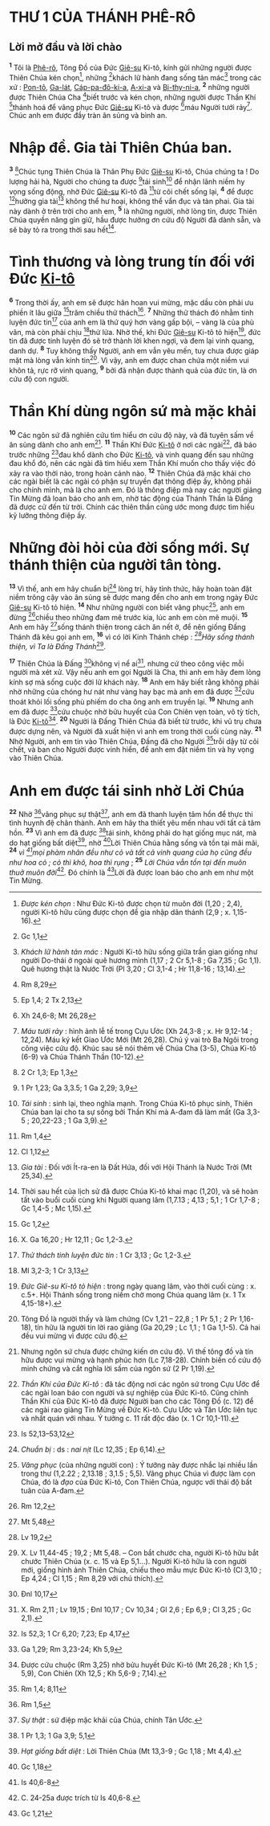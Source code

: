 # THƯ 1 CỦA THÁNH PHÊ-RÔ

## Lời mở đầu và lời chào
<sup><b>1</b></sup> Tôi là [Phê-rô](), Tông Đồ của Đức [Giê-su]() Ki-tô, kính gửi những người được Thiên Chúa kén chọn[^1-0a4a64ac-f654-470e-b6b6-7b709b3be464], những [^1@-0a4a64ac-f654-470e-b6b6-7b709b3be464]khách lữ hành đang sống tản mác[^2-0a4a64ac-f654-470e-b6b6-7b709b3be464] trong các xứ : [Pon-tô](), [Ga-lát](), [Cáp-pa-đô-ki-a](), [A-xi-a]() và [Bi-thy-ni-a](), <sup><b>2</b></sup> những người được Thiên Chúa Cha [^2@-0a4a64ac-f654-470e-b6b6-7b709b3be464]biết trước và kén chọn, những người được Thần Khí [^3@-0a4a64ac-f654-470e-b6b6-7b709b3be464]thánh hoá để vâng phục Đức [Giê-su]() Ki-tô và được [^4@-0a4a64ac-f654-470e-b6b6-7b709b3be464]máu Người tưới rảy[^3-0a4a64ac-f654-470e-b6b6-7b709b3be464]. Chúc anh em được đầy tràn ân sủng và bình an.

# Nhập đề. Gia tài Thiên Chúa ban.
<sup><b>3</b></sup> [^5@-0a4a64ac-f654-470e-b6b6-7b709b3be464]Chúc tụng Thiên Chúa là Thân Phụ Đức [Giê-su]() Ki-tô, Chúa chúng ta ! Do lượng hải hà, Người cho chúng ta được [^6@-0a4a64ac-f654-470e-b6b6-7b709b3be464]tái sinh[^4-0a4a64ac-f654-470e-b6b6-7b709b3be464] để nhận lãnh niềm hy vọng sống động, nhờ Đức [Giê-su]() Ki-tô đã [^7@-0a4a64ac-f654-470e-b6b6-7b709b3be464]từ cõi chết sống lại, <sup><b>4</b></sup> để được [^8@-0a4a64ac-f654-470e-b6b6-7b709b3be464]hưởng gia tài[^5-0a4a64ac-f654-470e-b6b6-7b709b3be464] không thể hư hoại, không thể vẩn đục và tàn phai. Gia tài này dành ở trên trời cho anh em, <sup><b>5</b></sup> là những người, nhờ lòng tin, được Thiên Chúa quyền năng gìn giữ, hầu được hưởng ơn cứu độ Người đã dành sẵn, và sẽ bày tỏ ra trong thời sau hết[^6-0a4a64ac-f654-470e-b6b6-7b709b3be464].

# Tình thương và lòng trung tín đối với Đức [Ki-tô]()
<sup><b>6</b></sup> Trong thời ấy, anh em sẽ được hân hoan vui mừng, mặc dầu còn phải ưu phiền ít lâu giữa [^9@-0a4a64ac-f654-470e-b6b6-7b709b3be464]trăm chiều thử thách[^7-0a4a64ac-f654-470e-b6b6-7b709b3be464]. <sup><b>7</b></sup> Những thử thách đó nhằm tinh luyện đức tin[^8-0a4a64ac-f654-470e-b6b6-7b709b3be464] của anh em là thứ quý hơn vàng gấp bội, – vàng là của phù vân, mà còn phải chịu [^10@-0a4a64ac-f654-470e-b6b6-7b709b3be464]thử lửa. Nhờ thế, khi Đức [Giê-su]() Ki-tô tỏ hiện[^9-0a4a64ac-f654-470e-b6b6-7b709b3be464], đức tin đã được tinh luyện đó sẽ trở thành lời khen ngợi, và đem lại vinh quang, danh dự. <sup><b>8</b></sup> Tuy không thấy Người, anh em vẫn yêu mến, tuy chưa được giáp mặt mà lòng vẫn kính tin[^10-0a4a64ac-f654-470e-b6b6-7b709b3be464]. Vì vậy, anh em được chan chứa một niềm vui khôn tả, rực rỡ vinh quang, <sup><b>9</b></sup> bởi đã nhận được thành quả của đức tin, là ơn cứu độ con người.

# Thần Khí dùng ngôn sứ mà mặc khải
<sup><b>10</b></sup> Các ngôn sứ đã nghiên cứu tìm hiểu ơn cứu độ này, và đã tuyên sấm về ân sủng dành cho anh em[^11-0a4a64ac-f654-470e-b6b6-7b709b3be464]. <sup><b>11</b></sup> Thần Khí Đức [Ki-tô]() ở nơi các ngài[^12-0a4a64ac-f654-470e-b6b6-7b709b3be464], đã báo trước những [^11@-0a4a64ac-f654-470e-b6b6-7b709b3be464]đau khổ dành cho Đức [Ki-tô](), và vinh quang đến sau những đau khổ đó, nên các ngài đã tìm hiểu xem Thần Khí muốn cho thấy việc đó xảy ra vào thời nào, trong hoàn cảnh nào. <sup><b>12</b></sup> Thiên Chúa đã mặc khải cho các ngài biết là các ngài có phận sự truyền đạt thông điệp ấy, không phải cho chính mình, mà là cho anh em. Đó là thông điệp mà nay các người giảng Tin Mừng đã loan báo cho anh em, nhờ tác động của Thánh Thần là Đấng đã được cử đến từ trời. Chính các thiên thần cũng ước mong được tìm hiểu kỹ lưỡng thông điệp ấy.

# Những đòi hỏi của đời sống mới. Sự thánh thiện của người tân tòng.
<sup><b>13</b></sup> Vì thế, anh em hãy chuẩn bị[^13-0a4a64ac-f654-470e-b6b6-7b709b3be464] lòng trí, hãy tỉnh thức, hãy hoàn toàn đặt niềm trông cậy vào ân sủng sẽ được mang đến cho anh em trong ngày Đức [Giê-su]() Ki-tô tỏ hiện. <sup><b>14</b></sup> Như những người con biết vâng phục[^14-0a4a64ac-f654-470e-b6b6-7b709b3be464], anh em đừng [^12@-0a4a64ac-f654-470e-b6b6-7b709b3be464]chiều theo những đam mê trước kia, lúc anh em còn mê muội. <sup><b>15</b></sup> Anh em hãy [^13@-0a4a64ac-f654-470e-b6b6-7b709b3be464]sống thánh thiện trong cách ăn nết ở, để nên giống Đấng Thánh đã kêu gọi anh em, <sup><b>16</b></sup> vì có lời Kinh Thánh chép : *[^14@-0a4a64ac-f654-470e-b6b6-7b709b3be464]Hãy sống thánh thiện, vì Ta là Đấng Thánh*[^15-0a4a64ac-f654-470e-b6b6-7b709b3be464].

<sup><b>17</b></sup> Thiên Chúa là Đấng [^15@-0a4a64ac-f654-470e-b6b6-7b709b3be464]không vị nể ai[^16-0a4a64ac-f654-470e-b6b6-7b709b3be464], nhưng cứ theo công việc mỗi người mà xét xử. Vậy nếu anh em gọi Người là Cha, thì anh em hãy đem lòng kính sợ mà sống cuộc đời lữ khách này. <sup><b>18</b></sup> Anh em hãy biết rằng không phải nhờ những của chóng hư nát như vàng hay bạc mà anh em đã được [^16@-0a4a64ac-f654-470e-b6b6-7b709b3be464]cứu thoát khỏi lối sống phù phiếm do cha ông anh em truyền lại. <sup><b>19</b></sup> Nhưng anh em đã được [^17@-0a4a64ac-f654-470e-b6b6-7b709b3be464]cứu chuộc nhờ bửu huyết của Con Chiên vẹn toàn, vô tỳ tích, là Đức [Ki-tô]()[^17-0a4a64ac-f654-470e-b6b6-7b709b3be464]. <sup><b>20</b></sup> Người là Đấng Thiên Chúa đã biết từ trước, khi vũ trụ chưa được dựng nên, và Người đã xuất hiện vì anh em trong thời cuối cùng này. <sup><b>21</b></sup> Nhờ Người, anh em tin vào Thiên Chúa, Đấng đã cho Người [^18@-0a4a64ac-f654-470e-b6b6-7b709b3be464]trỗi dậy từ cõi chết, và ban cho Người được vinh hiển, để anh em đặt niềm tin và hy vọng vào Thiên Chúa.

# Anh em được tái sinh nhờ Lời Chúa
<sup><b>22</b></sup> Nhờ [^19@-0a4a64ac-f654-470e-b6b6-7b709b3be464]vâng phục sự thật[^18-0a4a64ac-f654-470e-b6b6-7b709b3be464], anh em đã thanh luyện tâm hồn để thực thi tình huynh đệ chân thành. Anh em hãy tha thiết yêu mến nhau với tất cả tâm hồn. <sup><b>23</b></sup> Vì anh em đã được [^20@-0a4a64ac-f654-470e-b6b6-7b709b3be464]tái sinh, không phải do hạt giống mục nát, mà do hạt giống bất diệt[^19-0a4a64ac-f654-470e-b6b6-7b709b3be464], nhờ [^21@-0a4a64ac-f654-470e-b6b6-7b709b3be464]Lời Thiên Chúa hằng sống và tồn tại mãi mãi, <sup><b>24</b></sup> *vì [^22@-0a4a64ac-f654-470e-b6b6-7b709b3be464]mọi phàm nhân đều như cỏ và tất cả vinh quang của họ cũng đều như hoa cỏ ; cỏ thì khô, hoa thì rụng* ; <sup><b>25</b></sup> *Lời Chúa vẫn tồn tại đến muôn thuở muôn đời*[^20-0a4a64ac-f654-470e-b6b6-7b709b3be464]. Đó chính là [^23@-0a4a64ac-f654-470e-b6b6-7b709b3be464]Lời đã được loan báo cho anh em như một Tin Mừng.

[^1-0a4a64ac-f654-470e-b6b6-7b709b3be464]: *Được kén chọn* : Như Đức Ki-tô được chọn từ muôn đời (1,20 ; 2,4), người Ki-tô hữu cũng được chọn để gia nhập dân thánh (2,9 ; x. 1,15-16).
[^2-0a4a64ac-f654-470e-b6b6-7b709b3be464]: *Khách lữ hành tản mác* : Người Ki-tô hữu sống giữa trần gian giống như người Do-thái ở ngoài quê hương mình (1,17 ; 2 Cr 5,1-8 ; Ga 7,35 ; Gc 1,1). Quê hương thật là Nước Trời (Pl 3,20 ; Cl 3,1-4 ; Hr 11,8-16 ; 13,14).
[^3-0a4a64ac-f654-470e-b6b6-7b709b3be464]: *Máu tưới rảy* : hình ảnh lễ tế trong Cựu Ước (Xh 24,3-8 ; x. Hr 9,12-14 ; 12,24). Máu ký kết Giao Ước Mới (Mt 26,28). Chú ý vai trò Ba Ngôi trong công việc cứu độ. Khúc sau sẽ nói thêm về Chúa Cha (3-5), Chúa Ki-tô (6-9) và Chúa Thánh Thần (10-12).
[^4-0a4a64ac-f654-470e-b6b6-7b709b3be464]: *Tái sinh* : sinh lại, theo nghĩa mạnh. Trong Chúa Ki-tô phục sinh, Thiên Chúa ban lại cho ta sự sống bởi Thần Khí mà A-đam đã làm mất (Ga 3,3-5 ; 20,22-23 ; 1 Ga 3,9).
[^5-0a4a64ac-f654-470e-b6b6-7b709b3be464]: *Gia tài* : Đối với Ít-ra-en là Đất Hứa, đối với Hội Thánh là Nước Trời (Mt 25,34).
[^6-0a4a64ac-f654-470e-b6b6-7b709b3be464]: Thời sau hết của lịch sử đã được Chúa Ki-tô khai mạc (1,20), và sẽ hoàn tất vào buổi cuối cùng khi Người quang lâm (1,7.13 ; 4,13 ; 5,1 ; 1 Cr 1,7-8 ; Gc 1,4-5 ; Mc 1,15).
[^7-0a4a64ac-f654-470e-b6b6-7b709b3be464]: X. Ga 16,20 ; Hr 12,11 ; Gc 1,2-3.
[^8-0a4a64ac-f654-470e-b6b6-7b709b3be464]: *Thử thách tinh luyện đức tin* : 1 Cr 3,13 ; Gc 1,2-3.
[^9-0a4a64ac-f654-470e-b6b6-7b709b3be464]: *Đức Giê-su Ki-tô tỏ hiện* : trong ngày quang lâm, vào thời cuối cùng : x. c.5+. Hội Thánh sống trong niềm chờ mong Chúa quang lâm (x. 1 Tx 4,15-18+).
[^10-0a4a64ac-f654-470e-b6b6-7b709b3be464]: Tông Đồ là người thấy và làm chứng (Cv 1,21 – 22,8 ; 1 Pr 5,1 ; 2 Pr 1,16-18), tín hữu là người tin lời rao giảng (Ga 20,29 ; Lc 1,1 ; 1 Ga 1,1-5). Cả hai đều vui mừng vì được cứu độ.
[^11-0a4a64ac-f654-470e-b6b6-7b709b3be464]: Nhưng ngôn sứ chưa được chứng kiến ơn cứu độ. Vì thế tông đồ và tín hữu được vui mừng và hạnh phúc hơn (Lc 7,18-28). Chính biến cố cứu độ minh chứng và cắt nghĩa lời sấm của ngôn sứ (2 Pr 1,19).
[^12-0a4a64ac-f654-470e-b6b6-7b709b3be464]: *Thần Khí của Đức Ki-tô* : đã tác động nơi các ngôn sứ trong Cựu Ước để các ngài loan báo con người và sự nghiệp của Đức Ki-tô. Cũng chính Thần Khí của Đức Ki-tô đã được Người ban cho các Tông Đồ (c. 12) để các ngài rao giảng Tin Mừng về Đức Ki-tô. Cựu Ước và Tân Ước liên tục và nhất quán với nhau. Ý tưởng c. 11 rất độc đáo (x. 1 Cr 10,1-11).
[^13-0a4a64ac-f654-470e-b6b6-7b709b3be464]: *Chuẩn bị* : ds : *nai nịt* (Lc 12,35 ; Ep 6,14).
[^14-0a4a64ac-f654-470e-b6b6-7b709b3be464]: *Vâng phục* (của những người con) : Ý tưởng này được nhắc lại nhiều lần trong thư (1,2.22 ; 2,13.18 ; 3,1.5 ; 5,5). Vâng phục Chúa vì được làm con Chúa, đó là *đạo* của Đức Ki-tô, Con Thiên Chúa, ngược với thái độ bất tuân của A-đam.
[^15-0a4a64ac-f654-470e-b6b6-7b709b3be464]: X. Lv 11,44-45 ; 19,2 ; Mt 5,48. – Con bắt chước cha, người Ki-tô hữu bắt chước Thiên Chúa (x. c. 15 và Ep 5,1...). Người Ki-tô hữu là con người mới, giống hình ảnh Thiên Chúa, chiếu theo mẫu mực Đức Ki-tô (Cl 3,10 ; Ep 4,24 ; Cl 1,15 ; Rm 8,29 với chú thích).
[^16-0a4a64ac-f654-470e-b6b6-7b709b3be464]: X. Rm 2,11 ; Lv 19,15 ; Đnl 10,17 ; Cv 10,34 ; Gl 2,6 ; Ep 6,9 ; Cl 3,25 ; Gc 2,1).
[^17-0a4a64ac-f654-470e-b6b6-7b709b3be464]: Được cứu chuộc (Rm 3,25) nhờ bửu huyết Đức Ki-tô (Mt 26,28 ; Kh 1,5 ; 5,9), Con Chiên (Xh 12,5 ; Kh 5,6-9 ; 7,14).
[^18-0a4a64ac-f654-470e-b6b6-7b709b3be464]: *Sự thật* : sứ điệp mặc khải của Chúa, chính Tân Ước.
[^19-0a4a64ac-f654-470e-b6b6-7b709b3be464]: *Hạt giống bất diệt* : Lời Thiên Chúa (Mt 13,3-9 ; Gc 1,18 ; Mt 4,4).
[^20-0a4a64ac-f654-470e-b6b6-7b709b3be464]: C. 24-25a được trích từ Is 40,6-8.
[^1@-0a4a64ac-f654-470e-b6b6-7b709b3be464]: Gc 1,1
[^2@-0a4a64ac-f654-470e-b6b6-7b709b3be464]: Rm 8,29
[^3@-0a4a64ac-f654-470e-b6b6-7b709b3be464]: Ep 1,4; 2 Tx 2,13
[^4@-0a4a64ac-f654-470e-b6b6-7b709b3be464]: Xh 24,6-8; Mt 26,28
[^5@-0a4a64ac-f654-470e-b6b6-7b709b3be464]: 2 Cr 1,3; Ep 1,3
[^6@-0a4a64ac-f654-470e-b6b6-7b709b3be464]: 1 Pr 1,23; Ga 3,3.5; 1 Ga 2,29; 3,9
[^7@-0a4a64ac-f654-470e-b6b6-7b709b3be464]: Rm 1,4
[^8@-0a4a64ac-f654-470e-b6b6-7b709b3be464]: Cl 1,12
[^9@-0a4a64ac-f654-470e-b6b6-7b709b3be464]: Gc 1,2
[^10@-0a4a64ac-f654-470e-b6b6-7b709b3be464]: Ml 3,2-3; 1 Cr 3,13
[^11@-0a4a64ac-f654-470e-b6b6-7b709b3be464]: Is 52,13–53,12
[^12@-0a4a64ac-f654-470e-b6b6-7b709b3be464]: Rm 12,2
[^13@-0a4a64ac-f654-470e-b6b6-7b709b3be464]: Mt 5,48
[^14@-0a4a64ac-f654-470e-b6b6-7b709b3be464]: Lv 19,2
[^15@-0a4a64ac-f654-470e-b6b6-7b709b3be464]: Đnl 10,17
[^16@-0a4a64ac-f654-470e-b6b6-7b709b3be464]: Is 52,3; 1 Cr 6,20; 7,23; Ep 4,17
[^17@-0a4a64ac-f654-470e-b6b6-7b709b3be464]: Ga 1,29; Rm 3,23-24; Kh 5,9
[^18@-0a4a64ac-f654-470e-b6b6-7b709b3be464]: Rm 1,4; 8,11
[^19@-0a4a64ac-f654-470e-b6b6-7b709b3be464]: Rm 1,5
[^20@-0a4a64ac-f654-470e-b6b6-7b709b3be464]: 1 Pr 1,3; 1 Ga 3,9; 5,1
[^21@-0a4a64ac-f654-470e-b6b6-7b709b3be464]: Gc 1,18
[^22@-0a4a64ac-f654-470e-b6b6-7b709b3be464]: Is 40,6-8
[^23@-0a4a64ac-f654-470e-b6b6-7b709b3be464]: Gc 1,21